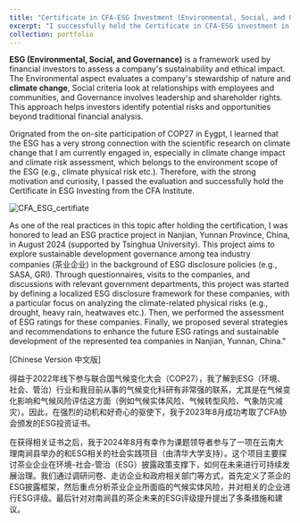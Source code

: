 ```yaml
---
title: "Certificate in CFA-ESG Investment (Environmental, Social, and Governance)"
excerpt: "I successfully held the Certificate in CFA-ESG investment in August 2023<br/><img src='./CFA-ESG-2.jpeg'>"
collection: portfolio
---
```


**ESG (Environmental, Social, and Governance)** is a framework used by financial investors to assess a company's sustainability and ethical impact. The Environmental aspect evaluates a company's stewardship of nature and **climate change**, Social criteria look at relationships with employees and communities, and Governance involves leadership and shareholder rights. This approach helps investors identify potential risks and opportunities beyond traditional financial analysis.

Orignated from the on-site participation of COP27 in Eygpt, I learned that the ESG has a very strong connection with the scientific research on climate change that I am currently engaged in, especially in climate change impact and climate risk assessment, which belongs to the environment scope of the ESG (e.g., climate physical risk etc.). Therefore, with the strong motivation and curiosity, I passed the evaluation and successfully hold the Certificate in ESG Investing from the CFA Institute.

![CFA_ESG_certifiate](../CFA_ESG_certifiate.jpg)

As one of the real practices in this topic after holding the certification, I was honored to lead an ESG practice project in Nanjian, Yunnan Province, China, in August 2024 (supported by Tsinghua University). This project aims to explore sustainable development governance among tea industry companies (茶业企业) in the background of ESG disclosure policies (e.g., SASA, GRI).  Through questionnaires, visits to the companies, and discussions with relevant government departments, this project was started by defining a localized ESG disclosure framework for these companies, with a particular focus on analyzing the climate-related physical risks (e.g., drought, heavy rain, heatwaves etc.). Then, we performed the assessment of ESG ratings for these companies. Finally, we proposed several strategies and recommendations to enhance the future ESG ratings and sustainable development of the represented tea companies in Nanjian, Yunnan, China."



[Chinese Version 中文版]

得益于2022年线下参与联合国气候变化大会（COP27），我了解到ESG（环境、社会、管治）行业和我目前从事的气候变化科研有非常强的联系，尤其是在气候变化影响和气候风险评估这方面（例如气候实体风险、气候转型风险、气象防灾减灾）。因此，在强烈的动机和好奇心的驱使下，我于2023年8月成功考取了CFA协会颁发的ESG投资证书。

在获得相关证书之后，我于2024年8月有幸作为课题领导者参与了一项在云南大理南涧县举办的和ESG相关的社会实践项目（由清华大学支持）。这个项目主要探讨茶业企业在环境-社会-管治（ESG）披露政策支撑下，如何在未来进行可持续发展治理。我们通过调研问卷、走访企业和政府相关部门等方式，首先定义了茶企的ESG披露框架，然后重点分析茶业企业所面临的气候实体风险，并对相关的企业进行ESG评级。最后针对对南涧县的茶企未来的ESG评级提升提出了多条措施和建议。

